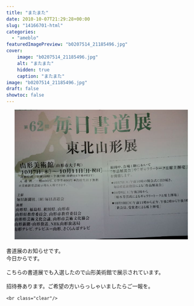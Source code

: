 ```yaml
---
title: "またまた"
date: 2010-10-07T21:29:28+00:00
slug: "14166701-html"
categories:
  - "ameblo"
featuredImagePreview: "b0207514_21185496.jpg"
cover:
    image: "b0207514_21185496.jpg"
    alt: "またまた"
    hidden: true
    caption: "またまた"
image: "b0207514_21185496.jpg"
draft: false
showtoc: false
---
```

<center><a href="b0207514_21185496.jpg" rel="nofollow"><img src="b0207514_21185496.jpg" alt="またまた_b0207514_21185496.jpg" class="IMAGE_MID" height="345" width="460"/></a></center><br/>
書道展のお知らせです。<br/>
今日からです。<br/>
<br/>
こちらの書道展でも入選したので山形美術館で展示されています。<br/>
<br/>
招待券あります。ご希望の方いらっしゃいましたらご一報を。

    <br class="clear"/>